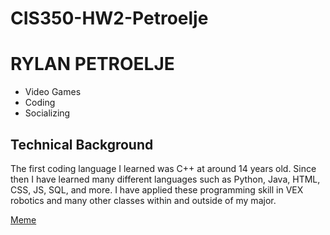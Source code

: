 # CIS350-HW2-Petroelje

# RYLAN PETROELJE

- Video Games
- Coding
- Socializing

## Technical Background
The first coding language I learned was C++ at around 14 years old. Since then I have learned many different languages such as Python, Java, HTML, CSS, JS, SQL, and more. I have applied these programming skill in VEX robotics and many other classes within and outside of my major.

[Meme](https://www.reddit.com/media?url=https%3A%2F%2Fi.redd.it%2Fwyzqv59ytvnd1.jpeg)
